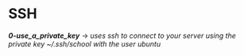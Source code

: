 # SSH

***0-use_a_private_key*** -> *uses ssh to connect to your server using the private key ~/.ssh/school with the user ubuntu*
